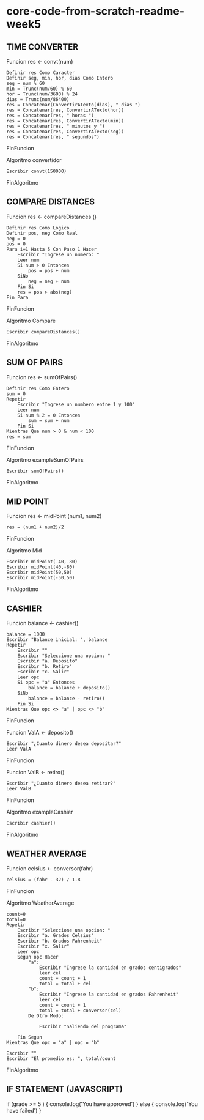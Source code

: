 # core-code-from-scratch-readme-week5

## TIME CONVERTER

Funcion res <- convt(num)

	Definir res Como Caracter
	Definir seg, min, hor, dias Como Entero
	seg = num % 60
	min = Trunc(num/60) % 60
	hor = Trunc(num/3600) % 24
	dias = Trunc(num/86400)
	res = Concatenar(ConvertirATexto(dias), " dias ")
	res = Concatenar(res, ConvertirATexto(hor))
	res = Concatenar(res, " horas ")
	res = Concatenar(res, ConvertirATexto(min))
	res = Concatenar(res, " minutos y ")
	res = Concatenar(res, ConvertirATexto(seg))
	res = Concatenar(res, " segundos")
	
FinFuncion

Algoritmo convertidor

	Escribir convt(150000)
  
FinAlgoritmo

## COMPARE DISTANCES

Funcion res <- compareDistances ()

	Definir res Como Logico
	Definir pos, neg Como Real
	neg = 0
	pos = 0
	Para i=1 Hasta 5 Con Paso 1 Hacer
		Escribir "Ingrese un numero: "
		Leer num
		Si num > 0 Entonces
			pos = pos + num
		SiNo
			neg = neg + num
		Fin Si
		res = pos > abs(neg)
	Fin Para
	
FinFuncion

Algoritmo Compare

	Escribir compareDistances()
	
FinAlgoritmo

## SUM OF PAIRS

Funcion res <- sumOfPairs()

	Definir res Como Entero
	sum = 0
	Repetir
		Escribir "Ingrese un numbero entre 1 y 100"
		Leer num
		Si num % 2 = 0 Entonces
			sum = sum + num
		Fin Si
	Mientras Que num > 0 & num < 100
	res = sum
	
FinFuncion

Algoritmo exampleSumOfPairs
	
	Escribir sumOfPairs()
	
FinAlgoritmo

## MID POINT

Funcion res <- midPoint (num1, num2)
	
	res = (num1 + num2)/2
	
FinFuncion

Algoritmo Mid

	Escribir midPoint(-40,-80)
	Escribir midPoint(40,-80)
	Escribir midPoint(50,50)
	Escribir midPoint(-50,50)
	
FinAlgoritmo

## CASHIER

Funcion balance <- cashier()

	balance = 1000
	Escribir "Balance inicial: ", balance
	Repetir
		Escribir ""
		Escribir "Seleccione una opcion: "
		Escribir "a. Deposito"
		Escribir "b. Retiro"
		Escribir "c. Salir"
		Leer opc
		Si opc = "a" Entonces
			balance = balance + deposito()
		SiNo
			balance = balance - retiro()
		Fin Si
	Mientras Que opc <> "a" | opc <> "b"
	
FinFuncion

Funcion ValA <- deposito()

	Escribir "¿Cuanto dinero desea depositar?"
	Leer ValA
	
FinFuncion

Funcion ValB <- retiro()

	Escribir "¿Cuanto dinero desea retirar?"
	Leer ValB
	
FinFuncion

Algoritmo exampleCashier

	Escribir cashier()
	
FinAlgoritmo

## WEATHER AVERAGE

Funcion celsius <- conversor(fahr)

	celsius = (fahr - 32) / 1.8
	
FinFuncion

Algoritmo WeatherAverage

	count=0
	total=0
	Repetir
		Escribir "Seleccione una opcion: "
		Escribir "a. Grados Celsius"
		Escribir "b. Grados Fahrenheit"
		Escribir "x. Salir"
		Leer opc
		Segun opc Hacer
			"a":
				Escribir "Ingrese la cantidad en grados centigrados"
				leer cel
				count = count + 1
				total = total + cel
			"b":
				Escribir "Ingrese la cantidad en grados Fahrenheit"
				leer cel
				count = count + 1
				total = total + conversor(cel)
			De Otro Modo:
				
				Escribir "Saliendo del programa"
				
		Fin Segun
	Mientras Que opc = "a" | opc = "b"
	
	Escribir ""
	Escribir "El promedio es: ", total/count
	
FinAlgoritmo

## IF STATEMENT (JAVASCRIPT)

if (grade >= 5 ) {
  console.log('You have approved')
} else {
  console.log('You have failed')
}
